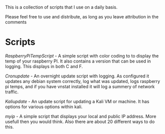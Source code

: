 This is a collection of scripts that I use on a  daily basis. 

Please feel free to use and distribute, as long as you leave attribution in the comments

# **Scripts** #

*RaspberryPiTempScript* - A simple script with color coding to to display the temp of your raspberry PI.  It also contains a version that can be used in logging.  This displays in both C and F.

*Cronupdate* - An overnight update script with logging.  As configured it updates any debian system correctly, log what was updated, logs raspberry pi temps, and if you have vnstat installed it will log a summery of network traffic.  

*Kaliupdate* - An update script for updating a Kali VM or machine.  It has options for various options within kali.

*myip* - A simple script that displays your local and public IP address.  More usefull then you would think. Also there are about 20 different ways to do this.
